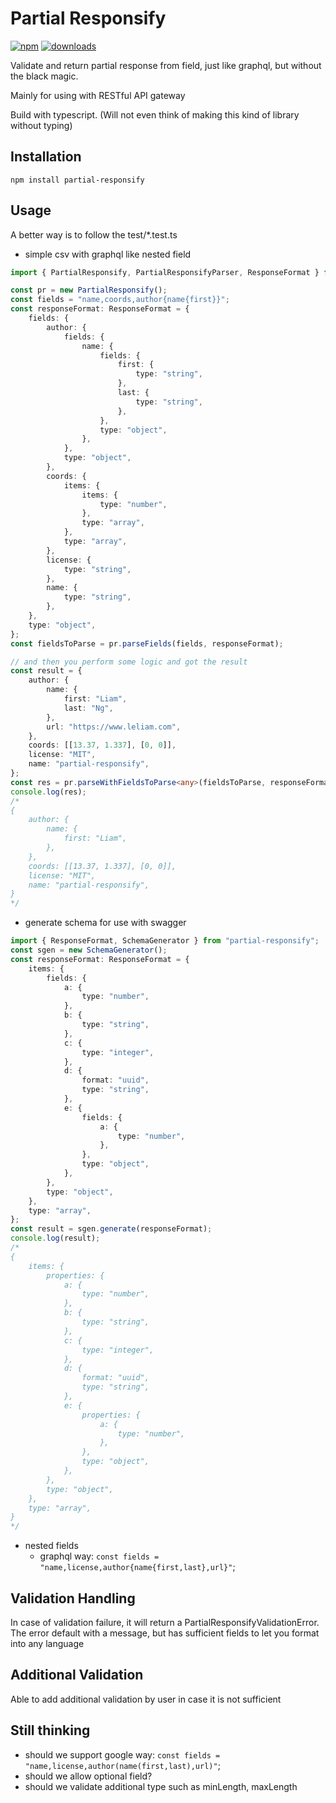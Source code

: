 # Partial Responsify

[![npm](https://img.shields.io/npm/v/partial-responsify.svg)](https://www.npmjs.com/package/partial-responsify)
[![downloads](https://img.shields.io/npm/dt/partial-responsify.svg)](https://www.npmjs.com/package/partial-responsify)

Validate and return partial response from field, just like graphql, but without the black magic.

Mainly for using with RESTful API gateway

Build with typescript. (Will not even think of making this kind of library without typing)

## Installation
`npm install partial-responsify`

## Usage
A better way is to follow the test/*.test.ts

- simple csv with graphql like nested field
~~~ts
import { PartialResponsify, PartialResponsifyParser, ResponseFormat } from "partial-responsify";

const pr = new PartialResponsify();
const fields = "name,coords,author{name{first}}";
const responseFormat: ResponseFormat = {
    fields: {
        author: {
            fields: {
                name: {
                    fields: {
                        first: {
                            type: "string",
                        },
                        last: {
                            type: "string",
                        },
                    },
                    type: "object",
                },
            },
            type: "object",
        },
        coords: {
            items: {
                items: {
                    type: "number",
                },
                type: "array",
            },
            type: "array",
        },
        license: {
            type: "string",
        },
        name: {
            type: "string",
        },
    },
    type: "object",
};
const fieldsToParse = pr.parseFields(fields, responseFormat);

// and then you perform some logic and got the result
const result = {
    author: {
        name: {
            first: "Liam",
            last: "Ng",
        },
        url: "https://www.leliam.com",
    },
    coords: [[13.37, 1.337], [0, 0]],
    license: "MIT",
    name: "partial-responsify",
};
const res = pr.parseWithFieldsToParse<any>(fieldsToParse, responseFormat, result);
console.log(res);
/*
{
    author: {
        name: {
            first: "Liam",
        },
    },
    coords: [[13.37, 1.337], [0, 0]],
    license: "MIT",
    name: "partial-responsify",
}
*/
~~~
- generate schema for use with swagger
~~~ts
import { ResponseFormat, SchemaGenerator } from "partial-responsify";
const sgen = new SchemaGenerator();
const responseFormat: ResponseFormat = {
    items: {
        fields: {
            a: {
                type: "number",
            },
            b: {
                type: "string",
            },
            c: {
                type: "integer",
            },
            d: {
                format: "uuid",
                type: "string",
            },
            e: {
                fields: {
                    a: {
                        type: "number",
                    },
                },
                type: "object",
            },
        },
        type: "object",
    },
    type: "array",
};
const result = sgen.generate(responseFormat);
console.log(result);
/*
{
    items: {
        properties: {
            a: {
                type: "number",
            },
            b: {
                type: "string",
            },
            c: {
                type: "integer",
            },
            d: {
                format: "uuid",
                type: "string",
            },
            e: {
                properties: {
                    a: {
                        type: "number",
                    },
                },
                type: "object",
            },
        },
        type: "object",
    },
    type: "array",
}
*/
~~~
- nested fields
    - graphql way: `const fields = "name,license,author{name{first,last},url}"`;

## Validation Handling
In case of validation failure, it will return a PartialResponsifyValidationError. The error default with a message, but has sufficient fields to let you format into any language

## Additional Validation
Able to add additional validation by user in case it is not sufficient

## Still thinking
- should we support google way: `const fields = "name,license,author(name(first,last),url)"`;
- should we allow optional field?
- should we validate additional type such as minLength, maxLength
